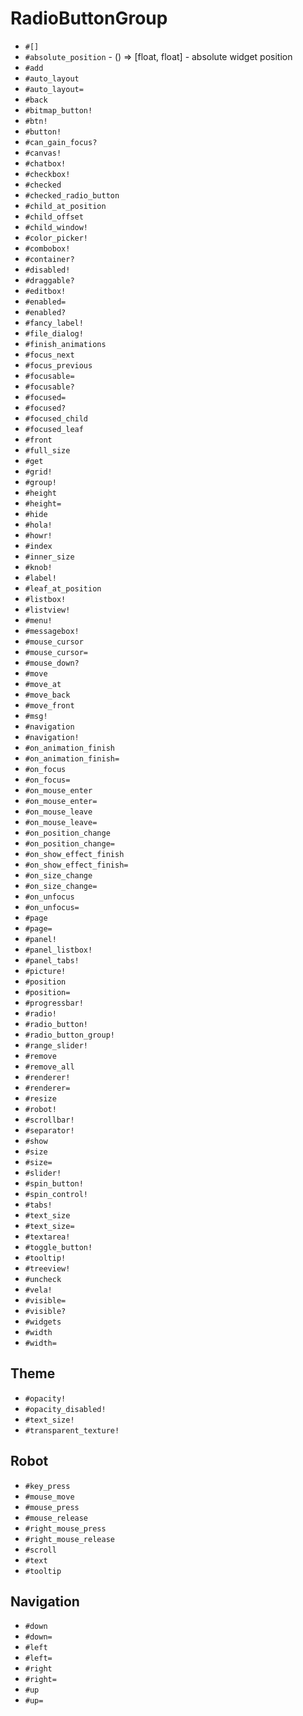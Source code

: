 RadioButtonGroup
===
- `#[]`
- `#absolute_position` - () => [float, float] - absolute widget position
- `#add`
- `#auto_layout`
- `#auto_layout=`
- `#back`
- `#bitmap_button!`
- `#btn!`
- `#button!`
- `#can_gain_focus?`
- `#canvas!`
- `#chatbox!`
- `#checkbox!`
- `#checked`
- `#checked_radio_button`
- `#child_at_position`
- `#child_offset`
- `#child_window!`
- `#color_picker!`
- `#combobox!`
- `#container?`
- `#disabled!`
- `#draggable?`
- `#editbox!`
- `#enabled=`
- `#enabled?`
- `#fancy_label!`
- `#file_dialog!`
- `#finish_animations`
- `#focus_next`
- `#focus_previous`
- `#focusable=`
- `#focusable?`
- `#focused=`
- `#focused?`
- `#focused_child`
- `#focused_leaf`
- `#front`
- `#full_size`
- `#get`
- `#grid!`
- `#group!`
- `#height`
- `#height=`
- `#hide`
- `#hola!`
- `#howr!`
- `#index`
- `#inner_size`
- `#knob!`
- `#label!`
- `#leaf_at_position`
- `#listbox!`
- `#listview!`
- `#menu!`
- `#messagebox!`
- `#mouse_cursor`
- `#mouse_cursor=`
- `#mouse_down?`
- `#move`
- `#move_at`
- `#move_back`
- `#move_front`
- `#msg!`
- `#navigation`
- `#navigation!`
- `#on_animation_finish`
- `#on_animation_finish=`
- `#on_focus`
- `#on_focus=`
- `#on_mouse_enter`
- `#on_mouse_enter=`
- `#on_mouse_leave`
- `#on_mouse_leave=`
- `#on_position_change`
- `#on_position_change=`
- `#on_show_effect_finish`
- `#on_show_effect_finish=`
- `#on_size_change`
- `#on_size_change=`
- `#on_unfocus`
- `#on_unfocus=`
- `#page`
- `#page=`
- `#panel!`
- `#panel_listbox!`
- `#panel_tabs!`
- `#picture!`
- `#position`
- `#position=`
- `#progressbar!`
- `#radio!`
- `#radio_button!`
- `#radio_button_group!`
- `#range_slider!`
- `#remove`
- `#remove_all`
- `#renderer!`
- `#renderer=`
- `#resize`
- `#robot!`
- `#scrollbar!`
- `#separator!`
- `#show`
- `#size`
- `#size=`
- `#slider!`
- `#spin_button!`
- `#spin_control!`
- `#tabs!`
- `#text_size`
- `#text_size=`
- `#textarea!`
- `#toggle_button!`
- `#tooltip!`
- `#treeview!`
- `#uncheck`
- `#vela!`
- `#visible=`
- `#visible?`
- `#widgets`
- `#width`
- `#width=`
## Theme
- `#opacity!`
- `#opacity_disabled!`
- `#text_size!`
- `#transparent_texture!`
## Robot
- `#key_press`
- `#mouse_move`
- `#mouse_press`
- `#mouse_release`
- `#right_mouse_press`
- `#right_mouse_release`
- `#scroll`
- `#text`
- `#tooltip`
## Navigation
- `#down`
- `#down=`
- `#left`
- `#left=`
- `#right`
- `#right=`
- `#up`
- `#up=`
